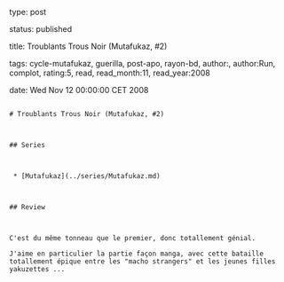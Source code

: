 type: post
status: published
title: Troublants Trous Noir (Mutafukaz, #2)
tags:  cycle-mutafukaz,  guerilla,  post-apo,  rayon-bd, author:, author:Run, complot, rating:5, read, read_month:11, read_year:2008
date: Wed Nov 12 00:00:00 CET 2008
~~~~~~
# Troublants Trous Noir (Mutafukaz, #2)

## Series

 * [Mutafukaz](../series/Mutafukaz.md)

## Review

C'est du même tonneau que le premier, donc totallement génial.  
J'aime en particulier la partie façon manga, avec cette bataille totallement épique entre les "macho strangers" et les jeunes filles yakuzettes ...